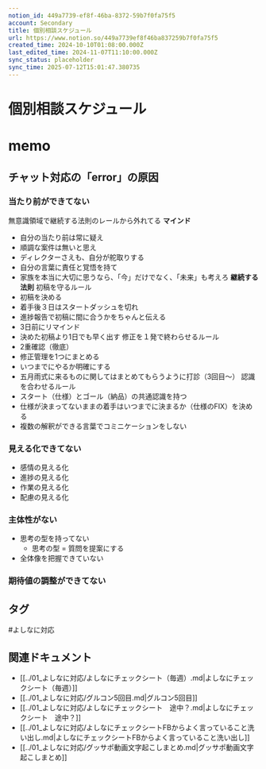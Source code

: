 ```yaml
---
notion_id: 449a7739-ef8f-46ba-8372-59b7f0fa75f5
account: Secondary
title: 個別相談スケジュール
url: https://www.notion.so/449a7739ef8f46ba837259b7f0fa75f5
created_time: 2024-10-10T01:08:00.000Z
last_edited_time: 2024-11-07T11:10:00.000Z
sync_status: placeholder
sync_time: 2025-07-12T15:01:47.380735
---
```

# 個別相談スケジュール

# memo
## チャット対応の「error」の原因
### 当たり前ができてない
無意識領域で継続する法則のレールから外れてる
**マインド**
  - 自分の当たり前は常に疑え
  - 順調な案件は無いと思え
  - ディレクターさえも、自分が舵取りする
  - 自分の言葉に責任と覚悟を持て
  - 家族を本当に大切に思うなら、「今」だけでなく、「未来」も考えろ
**継続する法則**
初稿を守るルール
  - 初稿を決める
  - 着手後３日はスタートダッシュを切れ
  - 進捗報告で初稿に間に合うかをちゃんと伝える
  - 3日前にリマインド
  - 決めた初稿より1日でも早く出す
修正を１発で終わらせるルール
  - 2重確認（徹底）
  - 修正管理を1つにまとめる
  - いつまでにやるか明確にする
  - 五月雨式に来るものに関してはまとめてもらうように打診（3回目〜）
認識を合わせるルール
  - スタート（仕様）とゴール（納品）の共通認識を持つ
  - 仕様が決まってないままの着手はいつまでに決まるか（仕様のFIX）を決める
  - 複数の解釈ができる言葉でコミニケーションをしない
### 見える化できてない
- 感情の見える化
- 進捗の見える化
- 作業の見える化
- 配慮の見える化
### 主体性がない
- 思考の型を持ってない
  - 思考の型 = 質問を提案にする
- 全体像を把握できていない
### 期待値の調整ができてない

## タグ

#よしなに対応 

## 関連ドキュメント

- [[../01_よしなに対応/よしなにチェックシート（毎週）.md|よしなにチェックシート（毎週）]]
- [[../01_よしなに対応/グルコン5回目.md|グルコン5回目]]
- [[../01_よしなに対応/よしなにチェックシート　途中？.md|よしなにチェックシート　途中？]]
- [[../01_よしなに対応/よしなにチェックシートFBからよく言っていること洗い出し.md|よしなにチェックシートFBからよく言っていること洗い出し]]
- [[../01_よしなに対応/グッサポ動画文字起こしまとめ.md|グッサポ動画文字起こしまとめ]]
